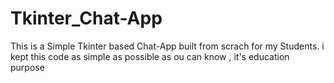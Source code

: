 # Tkinter_Chat-App
This is a Simple Tkinter based Chat-App built from scrach for my Students.
i kept this code as simple as possible  as ou can know , it's education purpose
